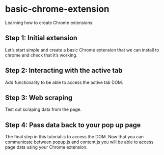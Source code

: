 # basic-chrome-extension
Learning how to create Chrome extensions.


## Step 1: Initial extension 
Let’s start simple and create a basic Chrome extension that we can install to chrome and check that it’s working.

## Step 2: Interacting with the active tab
Add functionality to be able to access the active tab DOM.

## Step 3: Web scraping
Test out scraping data from the page.

## Step 4: Pass data back to your pop up page
The final step in this tutorial is to access the DOM. Now that you can communicate between popup.js and content.js you will be able to access page data using your Chrome extension.
